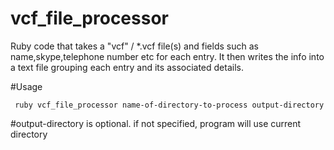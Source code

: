vcf_file_processor
==================

Ruby code that takes a "vcf" / *.vcf file(s) and fields such as name,skype,telephone number etc for each entry.
It then writes the info into a text file grouping each entry and its associated details.

#Usage
 
     ruby vcf_file_processor name-of-directory-to-process output-directory
 
 
 #output-directory is optional. if not specified, program will use current directory